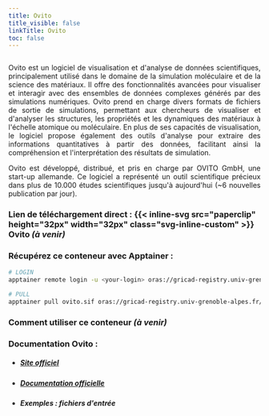 ```yaml
---
title: Ovito
title_visible: false
linkTitle: Ovito
toc: false
---
```


<a href="https://www.ovito.org/" target="_blank"><img class="logo-ovito" width="500px"/></a>

<div align="justify">

Ovito est un logiciel de visualisation et d'analyse de données scientifiques, principalement utilisé dans le domaine de la simulation moléculaire et de la science des matériaux. Il offre des fonctionnalités avancées pour visualiser et interagir avec des ensembles de données complexes générés par des simulations numériques. Ovito prend en charge divers formats de fichiers de sortie de simulations, permettant aux chercheurs de visualiser et d'analyser les structures, les propriétés et les dynamiques des matériaux à l'échelle atomique ou moléculaire. En plus de ses capacités de visualisation, le logiciel propose également des outils d'analyse pour extraire des informations quantitatives à partir des données, facilitant ainsi la compréhension et l'interprétation des résultats de simulation.

Ovito est développé, distribué, et pris en charge par OVITO GmbH, une start-up allemande. Ce logiciel a représenté un outil scientifique précieux dans plus de 10.000 études scientifiques jusqu'à aujourd'hui (~6 nouvelles publication par jour).

</div>

### Lien de téléchargement direct : {{< inline-svg src="paperclip" height="32px" width="32px" class="svg-inline-custom" >}} Ovito _(à venir)_

### Récupérez ce conteneur avec Apptainer :

```sh
# LOGIN
apptainer remote login -u <your-login> oras://gricad-registry.univ-grenoble-alpes.fr

# PULL
apptainer pull ovito.sif oras://gricad-registry.univ-grenoble-alpes.fr/diamond/hugo-files/ovito.sif:latest
```

### Comment utiliser ce conteneur _(à venir)_

### Documentation Ovito :

- ##### <a href="https://www.ovito.org/" target="_blank">Site officiel</a>

- ##### <a href="https://www.ovito.org/docs/current" target="_blank">Documentation officielle</a>

- ##### Exemples : fichiers d'entrée